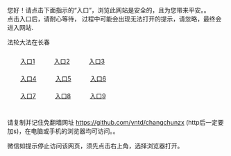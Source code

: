 您好！请点击下面指示的“入口”，浏览此网站是安全的，且为您带来平安。。 <br/>
点击入口后，请耐心等待， 过程中可能会出现无法打开的提示，请忽略，最终会进入网站. </br>

法轮大法在长春<br/>
<div style="padding:10px"><a style="margin:20px" target="_blank" href="https://dcbvotiqcct7w.cloudfront.net/2Qpsp?jrspey" id="ccLink1" rel="nofollow">入口1</a> <a target="_blank" style="margin:20px" href="https://dqcw1q5fxl3cf.cloudfront.net/2Qpsp?vxlxgez" id="ccLink2" rel="nofollow">入口2</a> <a style="margin:20px" target="_blank" href="https://d7jwe27yie090.cloudfront.net/2Qpsp?fncay" id="ccLink3" rel="nofollow">入口3</a></div>

<div style="padding:10px" ><a style="margin:20px" target="_blank" href="https://dcbvotiqcct7w.cloudfront.net/2Qpsp?jrspey" id="ccLink4" rel="nofollow">入口4</a> <a style="margin:20px" href="https://dqcw1q5fxl3cf.cloudfront.net/2Qpsp?vxlxgez" target="_blank" id="ccLink5" rel="nofollow">入口5</a> <a style="margin:20px" href="https://d7jwe27yie090.cloudfront.net/2Qpsp?fncay" target="_blank" id="ccLink6" rel="nofollow">入口6</a></div>

<div style="padding:10px"><a style="margin:20px" target="_blank" href="https://dcbvotiqcct7w.cloudfront.net/2Qpsp?jrspey" id="ccLink7" rel="nofollow">入口7</a> <a style="margin:20px" href="https://dqcw1q5fxl3cf.cloudfront.net/2Qpsp?vxlxgez" target="_blank" id="ccLink8" rel="nofollow">入口8</a> <a style="margin:20px" target="_blank" href="https://d7jwe27yie090.cloudfront.net/2Qpsp?fncay" id="ccLink9" rel="nofollow">入口9</a></div>

<br/>



请复制并记住免翻墙网址 https://github.com/yntd/changchunzx (http后一定要加s)，在电脑或手机的浏览器均可访问。。<br/>

微信如提示停止访问该网页，须先点击右上角，选择浏览器打开。
